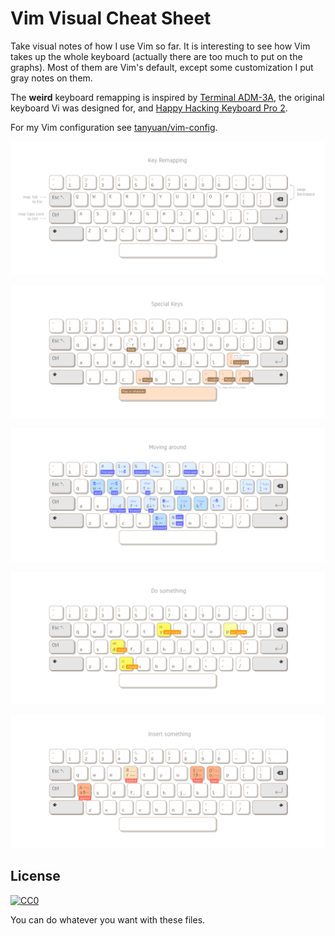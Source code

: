 # Vim Visual Cheat Sheet

Take visual notes of how I use Vim so far. It is interesting to see how Vim takes up the whole keyboard (actually there are too much to put on the graphs). Most of them are Vim's default, except some customization I put gray notes on them.

The **weird** keyboard remapping is inspired by [Terminal ADM-3A](https://en.wikipedia.org/wiki/File:KB_Terminal_ADM3A.svg), the original keyboard Vi was designed for, and [Happy Hacking Keyboard Pro 2](http://www.pfu.fujitsu.com/hhkeyboard/hhkbpro2/spec.html).

For my Vim configuration see [tanyuan/vim-config](https://github.com/tanyuan/vim-config).

![Key Remapping](https://github.com/tanyuan/vim-cheatsheet/raw/master/vim-cheat-sheet-remapping.png)

![Special Keys](https://github.com/tanyuan/vim-cheatsheet/raw/master/vim-cheat-sheet-special.png)

![Move Around](https://github.com/tanyuan/vim-cheatsheet/raw/master/vim-cheat-sheet-moves.png)

![Do Something](https://github.com/tanyuan/vim-cheatsheet/raw/master/vim-cheat-sheet-verbs.png)

![Insert Something](https://github.com/tanyuan/vim-cheatsheet/raw/master/vim-cheat-sheet-insert.png)

## License

[![CC0](https://i.creativecommons.org/p/zero/1.0/88x31.png)](https://creativecommons.org/publicdomain/zero/1.0/)

You can do whatever you want with these files.
